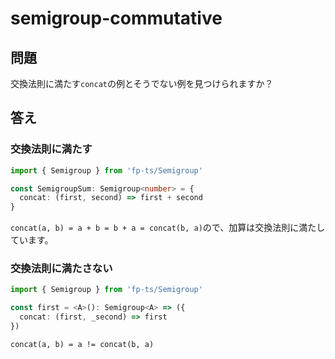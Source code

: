 # semigroup-commutative

## 問題

交換法則に満たす`concat`の例とそうでない例を見つけられますか？

## 答え

### 交換法則に満たす

```ts
import { Semigroup } from 'fp-ts/Semigroup'

const SemigroupSum: Semigroup<number> = {
  concat: (first, second) => first + second
}
```

`concat(a, b) = a + b = b + a = concat(b, a)`ので、加算は交換法則に満たしています。

### 交換法則に満たさない

```ts
import { Semigroup } from 'fp-ts/Semigroup'

const first = <A>(): Semigroup<A> => ({
  concat: (first, _second) => first
})
```

`concat(a, b) = a != concat(b, a)`
